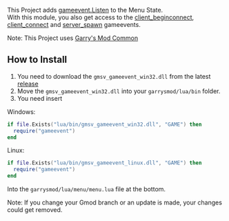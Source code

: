 This Project adds [gameevent.Listen](https://wiki.facepunch.com/gmod/gameevent.Listen) to the Menu State.  
With this module, you also get access to the [client_beginconnect](https://wiki.facepunch.com/gmod/gameevent/client_beginconnect), [client_connect](https://wiki.facepunch.com/gmod/gameevent/client_connected) and [server_spawn](https://wiki.facepunch.com/gmod/gameevent/server_spawn) gameevents.  

Note: This Project uses [Garry's Mod Common](https://github.com/danielga/garrysmod_common)

## How to Install
1. You need to download the `gmsv_gameevent_win32.dll` from the latest [release](https://github.com/RaphaelIT7/gmod-gameevent/releases)  
2. Move the `gmsv_gameevent_win32.dll` into your `garrysmod/lua/bin` folder.
3. You need insert

Windows:
```lua
if file.Exists("lua/bin/gmsv_gameevent_win32.dll", "GAME") then
  require("gameevent")
end
```

Linux:
```lua
if file.Exists("lua/bin/gmsv_gameevent_linux.dll", "GAME") then
  require("gameevent")
end
```

Into the `garrysmod/lua/menu/menu.lua` file at the bottom.

Note: If you change your Gmod branch or an update is made, your changes could get removed.
